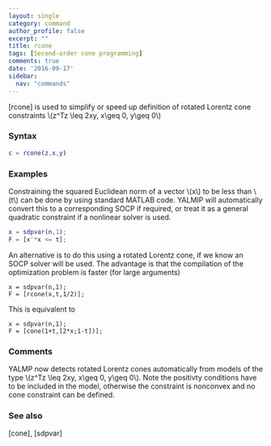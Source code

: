 ```yaml
---
layout: single
category: command
author_profile: false
excerpt: ""
title: rcone
tags: [Second-order cone programming]
comments: true
date: '2016-09-17'
sidebar:
  nav: "commands"
---
```


[rcone] is used to simplify or speed up definition of rotated Lorentz cone constraints \\(z^Tz \leq 2xy, x\geq 0, y\geq 0\\)

### Syntax

````matlab
c = rcone(z,x,y)
````

### Examples

Constraining the squared Euclidean norm of a vector \\(x\\) to be less than \\(t\\) can be done by using standard MATLAB code. YALMIP will automatically convert this to a corresponding SOCP if required, or treat it as a general quadratic constraint if a nonlinear solver is used.

````matlab
x = sdpvar(n,1);
F = [x'*x <= t];
````

An alternative is to do this using a rotated Lorentz cone, if we know an SOCP solver will be used. The advantage is that the compilation of the optimization problem is faster (for large arguments)

````matlabb
x = sdpvar(n,1);
F = [rcone(x,t,1/2)];
````

This is equivalent to 
````matlabb
x = sdpvar(n,1);
F = [cone(1+t,[2*x;1-t])];
````

### Comments

YALMP now detects rotated Lorentz cones automatically from models of the type \\(z^Tz \leq 2xy, x\geq 0, y\geq 0\\). Note the positivty conditions have to be included in the model, otherwise the constraint is nonconvex and no cone constraint can be defined.

### See also
[cone], [sdpvar]
